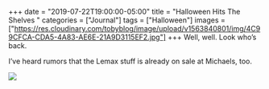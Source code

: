 +++
date = "2019-07-22T19:00:00-05:00"
title = "Halloween Hits The Shelves "
categories = ["Journal"]
tags = ["Halloween"]
images = ["https://res.cloudinary.com/tobyblog/image/upload/v1563840801/img/4C99CFCA-CDA5-4A83-AE6E-21A9D3115EF2.jpg"]
+++
Well, well. Look who’s back.

I’ve heard rumors that the Lemax stuff is already on sale at Michaels, too. 

![](https://res.cloudinary.com/tobyblog/image/upload/v1563840801/img/4C99CFCA-CDA5-4A83-AE6E-21A9D3115EF2.jpg)